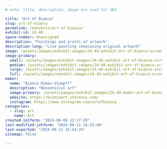 ```yaml
---
# note: title, description, image are used for SEO

title: "Art of Bianca"
slug: art-of-bianca
permalink: /exhibits/art-of-bianca/
exhibit-id: 24-49
space-number: Unassigned
description: "Paintings and prints of artwork"
description-long: "Live painting showcasing original artwork"
image: /assets/images/exhibit-images/24-49-exhibit-art-of-bianca-screenshot-20240119-175754-01-large.jpg
image-primary: 
  small: /assets/images/exhibit-images/24-49-exhibit-art-of-bianca-screenshot-20240119-175754-01-small.jpg
  medium: /assets/images/exhibit-images/24-49-exhibit-art-of-bianca-screenshot-20240119-175754-01-medium.jpg
  large: /assets/images/exhibit-images/24-49-exhibit-art-of-bianca-screenshot-20240119-175754-01-large.jpg
  full: /assets/images/exhibit-images/24-49-exhibit-art-of-bianca-screenshot-20240119-175754-01-full.jpg
maker: 
  name: "Bianca Roman-Stumpff"
  description: "Nonsensical art"
  image-primary: /assets/images/exhibit-images/24-49-maker-art-of-bianca-screenshot-20240119-175646-01-medium.jpg
  website: https://biancaart.storenvy.com/
  instagram: https://www.instagram.com/artofbianca
categories: 
  - slug: art
    name: Art
created-jotform: "2024-08-09 12:17:20"
last-modified-jotform: "2024-08-11 16:25:40"
last-exported: "2024-08-11 16:43:26"
sitemap: false

---
```

